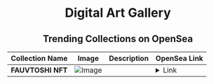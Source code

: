 <div align="center">

# Digital Art Gallery

## Trending Collections on OpenSea

| Collection Name                       | Image                                                                                     | Description                       | OpenSea Link                                                                                          |
|---------------------------------------|-------------------------------------------------------------------------------------------|-----------------------------------|--------------------------------------------------------------------------------------------------------|
| **FAUVTOSHI NFT** | ![Image](https://i2.seadn.io/collection/fauvtoshi-nft/image_type_logo/4e486bb5463492f434cb2c2b7571e8/6c4e486bb5463492f434cb2c2b7571e8.png?w=200&auto=format) |  | <details><summary>Link</summary>[FAUVTOSHI NFT](https://opensea.io/collection/fauvtoshi-nft)</details> |

</div>